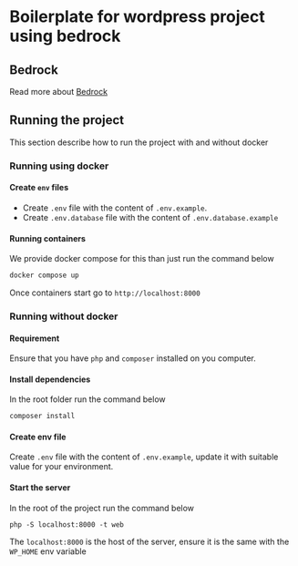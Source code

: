 # Boilerplate for wordpress project using bedrock

## Bedrock
Read more about [Bedrock](https://roots.io/bedrock)

## Running the project
This section describe how to run the project with and without docker

### Running using docker

#### Create `env` files

- Create `.env` file with the content of `.env.example`.
- Create `.env.database` file with the content of `.env.database.example`

#### Running containers

We provide docker compose for this than just run the command below

```bash
docker compose up
```

Once containers start go to `http://localhost:8000`

### Running without docker

#### Requirement

Ensure that you have `php` and `composer` installed on you computer.

#### Install dependencies

In the root folder run the command below

```bash
composer install
```
#### Create env file

Create `.env` file with the content of `.env.example`, update it with suitable value for your
environment.

#### Start the server
In the root of the project run the command below

```
php -S localhost:8000 -t web
```
The `localhost:8000` is the host of the server, ensure it is the same with the `WP_HOME` env variable